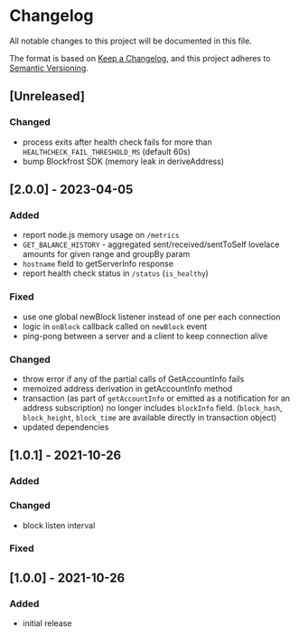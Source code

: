 # Changelog

All notable changes to this project will be documented in this file.

The format is based on [Keep a Changelog](https://keepachangelog.com/en/1.0.0/),
and this project adheres to [Semantic Versioning](https://semver.org/spec/v2.0.0.html).

## [Unreleased]

### Changed

- process exits after health check fails for more than `HEALTHCHECK_FAIL_THRESHOLD_MS` (default 60s)
- bump Blockfrost SDK (memory leak in deriveAddress)

## [2.0.0] - 2023-04-05

### Added

- report node.js memory usage on `/metrics`
- `GET_BALANCE_HISTORY` - aggregated sent/received/sentToSelf lovelace amounts for given range and groupBy param
- `hostname` field to getServerInfo response
- report health check status in `/status` (`is_healthy`)

### Fixed

- use one global newBlock listener instead of one per each connection
- logic in `onBlock` callback called on `newBlock` event
- ping-pong between a server and a client to keep connection alive

### Changed

- throw error if any of the partial calls of GetAccountInfo fails
- memoized address derivation in getAccountInfo method
- transaction (as part of `getAccountInfo` or emitted as a notification for an address subscription) no longer includes `blockInfo` field. (`block_hash`, `block_height`, `block_time` are available directly in transaction object)
- updated dependencies

## [1.0.1] - 2021-10-26

### Added

### Changed

- block listen interval

### Fixed

## [1.0.0] - 2021-10-26

### Added

- initial release
